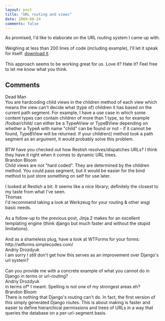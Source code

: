 ```yaml
---
layout: post
title: "URL routing and views"
date: 2009-08-24
comments: false
---
```


<div class='blogger'>
  <div class='post'>
    As promised, I'd like to elaborate on the URL routing system I came up with.<br /><br />Weighing at less than 200 lines of code (including example), I'll let it speak for itself: <a href="http://www.brandonbloom.name/static/blog_files/viewdemo.zip">download it</a>.<br /><br />This approach seems to be working great for us. Love it? Hate it? Feel free to let me know what you think.  </div>
  <h2>Comments</h2>
  <div class='comments'>
    <div class='comment'>
      <div class='author'>Dead Man</div>    <div class='content'>
    You are hardcoding child views in the children method of each view which means the view can&#39;t decide what (type of) children it has based on the current path segment. For example, I have a use case in which some content types can contain children of more than 1 type, so for example /foobar/child/ can either be a TypeAView or TypeBView depending on whether a TypeA with name &quot;child&quot; can be found or not - if it cannot be found, TypeBView will be returned. If your children() method took a path segment as an argument, it would probably solve this problem.<br /><br />BTW have you checked out how Restish resolves/dispatches URLs? I think they have it right when it comes to dynamic URL trees.      </div>
    </div>
    <div class='comment'>
      <div class='author'>Brandon Bloom</div>    <div class='content'>
    Child views are not &quot;hard coded&quot;. They are determined by the children method. You could pass segment, but it would be easier for the bind method to just store something on self for use later.<br /><br />I looked at Restish a bit. It seems like a nice library; definitely the closest to my taste from what I&#39;ve seen.      </div>
    </div>
    <div class='comment'>
      <div class='author'>Thomas</div>    <div class='content'>
    I&#39;d recommend taking a look at Werkzeug for your routing &amp; other wsgi basic needs.<br /><br />As a follow-up to the previous post, Jinja 2 makes for an excellent templating engine (think django but much faster and without the stupid limitations).<br /><br />And as a shameless plug, have a look at WTForms for your forms: http://wtforms.simplecodes.com/      </div>
    </div>
    <div class='comment'>
      <div class='author'>Andriy Drozdyuk</div>    <div class='content'>
    I am sorry I still don&#39;t get how this serves as an improvement over Django&#39;s url system?<br /><br />Can you provide me with a concrete example of what you cannot do in Django in terms or url-routing?      </div>
    </div>
    <div class='comment'>
      <div class='author'>Andriy Drozdyuk</div>    <div class='content'>
    in terms of* I meant. Spelling is not one of my strongest areas eh?      </div>
    </div>
    <div class='comment'>
      <div class='author'>Brandon Bloom</div>    <div class='content'>
    There is nothing that Django&#39;s routing can&#39;t do. In fact, the first version of this simply generated Django routes. This is about making is faster and easier to define hierarchical permissions and trees of URLs in a way that queries the database on a per-url-segment basis.      </div>
    </div>
</div>
